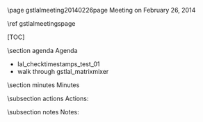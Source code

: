 \page gstlalmeeting20140226page Meeting on February 26, 2014

\ref gstlalmeetingspage

[TOC]

\section agenda Agenda

- lal_checktimestamps_test_01
- walk through gstlal_matrixmixer

\section minutes Minutes

\subsection actions Actions:

\subsection notes Notes:
